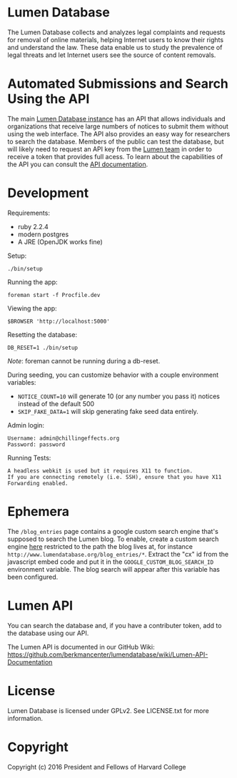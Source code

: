 Lumen Database
================

The Lumen Database collects and analyzes legal complaints and requests for removal of online materials, helping Internet users to know their rights and understand the law. These data enable us to study the prevalence of legal threats and let Internet users see the source of content removals.

Automated Submissions and Search Using the API
===========
The main [Lumen Database instance](https://www.lumendatabase.org/) has an API that allows individuals and organizations that receive large numbers of notices to submit them without using the web interface. The API also provides an easy way for researchers to search the database. Members of the public can test the database, but will likely need to request an API key from the [Lumen team](mailto:team@lumendatabase.org) in order to receive a token that provides full acess. To learn about the capabilities of the API you can consult the [API documentation](https://github.com/berkmancenter/lumendatabase/wiki/Lumen-API-Documentation).

Development
===========

Requirements:

* ruby 2.2.4
* modern postgres
* A JRE (OpenJDK works fine)

Setup:

    ./bin/setup

Running the app:

    foreman start -f Procfile.dev

Viewing the app:

    $BROWSER 'http://localhost:5000'

Resetting the database:

    DB_RESET=1 ./bin/setup

*Note*: foreman cannot be running during a db-reset.

During seeding, you can customize behavior with a couple environment variables:

* `NOTICE_COUNT=10` will generate 10 (or any number you pass it) notices
  instead of the default 500
* `SKIP_FAKE_DATA=1` will skip generating fake seed data entirely.

Admin login:

    Username: admin@chillingeffects.org
    Password: password

Running Tests:

    A headless webkit is used but it requires X11 to function.
    If you are connecting remotely (i.e. SSH), ensure that you have X11 Forwarding enabled.

Ephemera
========

The `/blog_entries` page contains a google custom search engine that's supposed
to search the Lumen blog. To enable, create a custom search engine
[here](https://www.google.com/cse/create/new) restricted to the path the blog
lives at, for instance `http://www.lumendatabase.org/blog_entries/*`. Extract
the "cx" id from the javascript embed code and put it in the
`GOOGLE_CUSTOM_BLOG_SEARCH_ID` environment variable. The blog search will
appear after this variable has been configured.

Lumen API
=========
You can search the database and, if you have a contributer token, add to the database using our API.

The Lumen API is documented in our GitHub Wiki: https://github.com/berkmancenter/lumendatabase/wiki/Lumen-API-Documentation

License
=======

Lumen Database is licensed under GPLv2. See LICENSE.txt for more information.

Copyright
=========

Copyright (c) 2016 President and Fellows of Harvard College
